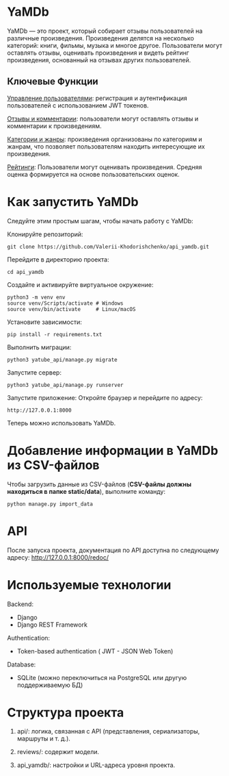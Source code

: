 
# YaMDb


YaMDb — это проект, который собирает отзывы пользователей на различные произведения. Произведения делятся на несколько категорий: книги, фильмы, музыка и многое другое. Пользователи могут оставлять отзывы, оценивать произведения и видеть рейтинг произведения, основанный на отзывах других пользователей.



## Ключевые Функции

<ins>Управление пользователями</ins>: регистрация и аутентификация пользователей с использованием JWT токенов.

<ins>Отзывы и комментарии</ins>: пользователи могут оставлять отзывы и комментарии к произведениям.

<ins>Категории и жанры</ins>: произведения организованы по категориям и жанрам, что позволяет пользователям находить интересующие их произведения.

<ins>Рейтинги</ins>: Пользователи могут оценивать произведения. Средняя оценка формируется на основе пользовательских оценок.




# Как запустить YaMDb

Следуйте этим простым шагам, чтобы начать работу с YaMDb:

Клонируйте репозиторий:

```
git clone https://github.com/Valerii-Khodorishchenko/api_yamdb.git
```


Перейдите в директорию проекта:

```
cd api_yamdb
```

Cоздайте и активируйте виртуальное окружение:

```
python3 -m venv env
source venv/Scripts/activate # Windows
source venv/bin/activate     # Linux/macOS
```

Установите зависимости:

```
pip install -r requirements.txt
```

Выполнить миграции:

```
python3 yatube_api/manage.py migrate
```

Запустите сервер:

```
python3 yatube_api/manage.py runserver
```

Запустите приложение:
Откройте браузер и перейдите по адресу:

    http://127.0.0.1:8000

Теперь можно использовать YaMDb.



# Добавление информации в YaMDb из CSV-файлов

Чтобы загрузить данные из CSV-файлов (**CSV-файлы должны находиться в папке static/data**), выполните команду:

```
python manage.py import_data
```



# API

После запуска проекта, документация по API доступна по следующему адресу:
    http://127.0.0.1:8000/redoc/





# Используемые технологии

Backend:
   * Django
   * Django REST Framework

Authentication:
   * Token-based authentication ( JWT - JSON Web Token)

Database:
   * SQLite (можно переключиться на PostgreSQL или другую поддерживаемую БД)





# Структура проекта

1. api/: логика, связанная с API (представления, сериализаторы, маршруты и т. д.).

2. reviews/: содержит модели.

3. api_yamdb/: настройки и URL-адреса уровня проекта.
